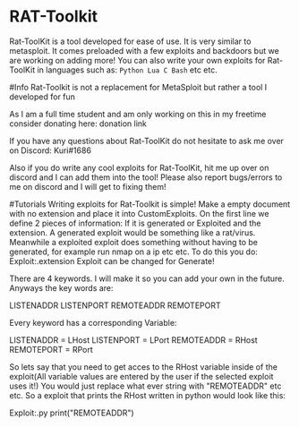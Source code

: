 # RAT-Toolkit
Rat-ToolKit is a tool developed for ease of use. It is very similar to metasploit. It comes preloaded with a few exploits and backdoors but we are working on adding more! You can also write your own exploits for Rat-ToolKit in languages such as:
`
Python
Lua
C
Bash
`
etc etc.

#Info
Rat-Toolkit is not a replacement for MetaSploit but rather a tool I developed for fun

As I am a full time student and am only working on this in my freetime consider donating here:
donation link

If you have any questions about Rat-ToolKit do not hesitate to ask me over on Discord:
Kuri#1686

Also if you do write any cool exploits for Rat-ToolKit, hit me up over on discord and I can add them into the tool!
Please also report bugs/errors to me on discord and I will get to fixing them!

#Tutorials
Writing exploits for Rat-Toolkit is simple!
Make a empty document with no extension and place it into CustomExploits.
On the first line we define 2 pieces of information: If it is generated or Exploited and the extension. A generated exploit would be something like a rat/virus. Meanwhile a exploited exploit does something without having to be generated, for example run nmap on a ip etc etc. To do this you do: Exploit:.extension 
Exploit can be changed for Generate!

There are 4 keywords. I will make it so you can add your own in the future. Anyways the key words are:

LISTENADDR
LISTENPORT
REMOTEADDR
REMOTEPORT

Every keyword has a corresponding Variable:

LISTENADDR = LHost
LISTENPORT = LPort
REMOTEADDR = RHost
REMOTEPORT = RPort

So lets say that you need to get acces to the RHost variable inside of the exploit(All variable values are entered by the user if the selected exploit uses it!)
You would just replace what ever string with "REMOTEADDR" etc etc.
So a exploit that prints the RHost written in python would look like this:

Exploit:.py
print("REMOTEADDR")
